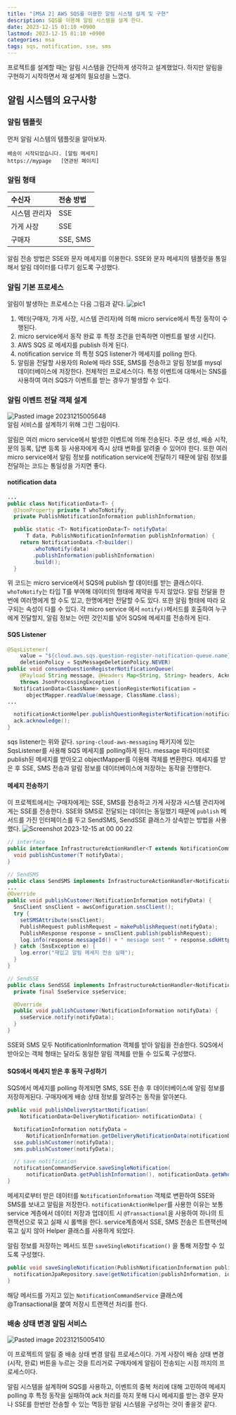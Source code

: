 ```yaml
---
title: "[MSA 2] AWS SQS를 이용한 알림 시스템 설계 및 구현"
description: SQS를 이용해 알림 시스템을 설계 한다.
date: 2023-12-15 01:10 +0900
lastmod: 2023-12-15 01:10 +0900
categories: msa
tags: sqs, notification, sse, sms
---
```


프로젝트를 설계할 때는 알림 시스템을 간단하게 생각하고 설계했었다. 하지만 알림을 구현하기 시작하면서 재 설계의 필요성을 느꼈다.

## 알림 시스템의 요구사항

### 알림 템플릿

먼저 알림 시스템의 템플릿을 알아보자.

```plaintext
배송이 시작되었습니다. [알림 메세지]
https://mypage   [연관된 페이지]
```

### 알림 형태

| 수신자        | 전송 방법 |
| :------------ | :-------- |
| 시스템 관리자 | SSE       |
| 가게 사장     | SSE       |
| 구매자        | SSE, SMS  |

알림 전송 방법은 SSE와 문자 메세지를 이용한다. SSE와 문자 메세지의 템플릿을 통일해서 알림 데이터를 다루기 쉽도록 구성했다.

### 알림 기본 프로세스

알림이 발생하는 프로세스는 다음 그림과 같다.
![pic1](https://github.com/lotteon2/lotteon2.github.io/assets/55802893/9efb7c0e-b78b-401b-ab04-9caa6f9ddbc7)

1. 액터(구매자, 가게 사장, 시스템 관리자)에 의해 micro service에서 특정 동작이 수행된다.
2. micro service에서 동작 완료 후 특정 조건을 만족하면 이벤트를 발생 시킨다.
3. AWS SQS 로 메세지를 publish 하게 된다.
4. notification service 의 특정 SQS listener가 메세지를 polling 한다.
5. 알림을 전달할 사용자의 Role에 따라 SSE, SMS를 전송하고 알림 정보를 mysql 데이터베이스에 저장한다.
   전체적인 프로세스이다. 특정 이벤트에 대해서는 SNS를 사용하여 여러 SQS가 이벤트를 받는 경우가 발생할 수 있다.

### 알림 이벤트 전달 객체 설계

![Pasted image 20231215005648](https://github.com/lotteon2/lotteon2.github.io/assets/55802893/9d9e413d-46af-4a90-8a10-3b190d18531a)  
알림 서비스를 설계하기 위해 그린 그림이다.

알림은 여러 micro service에서 발생한 이벤트에 의해 전송된다. 주문 생성, 배송 시작, 문의 등록, 답변 등록 등 사용자에게 즉시 상태 변화를 알려줄 수 있어야 한다. 또한 여러 micro service에서 알림 정보를 notification service에 전달하기 때문에 알림 정보를 전달하는 코드는 통일성을 가지면 좋다.

#### notification data

```java
...
public class NotificationData<T> {
  @JsonProperty private T whoToNotify;
  private PublishNotificationInformation publishInformation;

  public static <T> NotificationData<T> notifyData(
      T data, PublishNotificationInformation publishInformation) {
    return NotificationData.<T>builder()
        .whoToNotify(data)
        .publishInformation(publishInformation)
        .build();
  }
```

위 코드는 micro service에서 SQS에 publish 할 데이터를 받는 클래스이다. `whoToNotify`는 타입 T를 부여해 데이터의 형태에 제약을 두지 않았다.
알림 전달을 한번에 여러명에게 할 수도 있고, 한명에게만 전달할 수도 있다. 또한 알림 형태에 따라 요구되는 속성이 다를 수 있다.
각 micro service 에서 `notify()`메서드를 호출하여 누구에게 전달할지, 알림 정보는 어떤 것인지를 넣어 SQS에 메세지를 전송하게 된다.

#### SQS Listener

```java
@SqsListener(
    value = "${cloud.aws.sqs.question-register-notification-queue.name}",
    deletionPolicy = SqsMessageDeletionPolicy.NEVER)
public void consumeQuestionRegisterNotificationQueue(
    @Payload String message, @Headers Map<String, String> headers, Acknowledgment ack)
    throws JsonProcessingException {
  NotificationData<ClassName> questionRegisterNotification =
      objectMapper.readValue(message, ClassName.class);
...

  notificationActionHelper.publishQuestionRegisterNotification(notification);
  ack.acknowledge();
}
```

sqs listener는 위와 같다. `spring-cloud-aws-messaging` 패키지에 있는 SqsListener를 사용해 SQS 메세지를 polling하게 된다. message 파라미터로 publish된 메세지를 받아오고 objectMapper를 이용해 객체를 변환한다.
메세지를 받은 후 SSE, SMS 전송과 알림 정보를 데이터베이스에 저장하는 동작을 진행한다.

#### 메세지 전송하기

이 프로젝트에서는 구매자에게는 SSE, SMS를 전송하고 가게 사장과 시스템 관리자에게는 SSE를 전송한다. SSE와 SMS로 전달되는 데이터는 동일했기 때문에 `publish` 메서드를 가진 인터페이스를 두고 SendSMS, SendSSE 클래스가 상속받는 방법을 사용했다.
![Screenshot 2023-12-15 at 00 00 22](https://github.com/lotteon2/lotteon2.github.io/assets/55802893/bb4fdf22-976a-4a2d-b569-d506c02b7516)

```java
// interface
public interface InfrastructureActionHandler<T extends NotificationCommand.NotificationInformation> {
  void publishCustomer(T notifyData);
}
```

```java
// SendSMS
public class SendSMS implements InfrastructureActionHandler<NotificationInformation> {
...
@Override
public void publishCustomer(NotificationInformation notifyData) {
  SnsClient snsClient = awsConfiguration.snsClient();
  try {
    setSMSAttribute(snsClient);
    PublishRequest publishRequest = makePublishRequest(notifyData);
    PublishResponse response = snsClient.publish(publishRequest);
    log.info(response.messageId() + " message sent " + response.sdkHttpResponse().statusCode());
  } catch (SnsException e) {
    log.error("재입고 알림 메세지 전송 실패");
  }
}
```

```java
// SendSSE
public class SendSSE implements InfrastructureActionHandler<NotificationInformation> {
  private final SseService sseService;

  @Override
  public void publishCustomer(NotificationInformation notifyData) {
    sseService.notify(notifyData);
  }
}
```

SSE와 SMS 모두 NotificationInformation 객체를 받아 알림을 전송한다. SQS에서 받아오는 객체 형태는 달라도 동일한 알림 객체를 만들 수 있도록 구성했다.

#### SQS에서 메세지 받은 후 동작 구성하기

SQS에서 메세지를 polling 하게되면 SMS, SSE 전송 후 데이터베이스에 알림 정보를 저장하게된다. 구매자에게 배송 상태 정보를 알려주는 동작을 알아본다.

```java
public void publishDeliveryStartNotification(
    NotificationData<DeliveryNotification> notificationData) {

  NotificationInformation notifyData =
      NotificationInformation.getDeliveryNotificationData(notificationData);
  sse.publishCustomer(notifyData);
  sms.publishCustomer(notifyData);

  // save notification
  notificationCommandService.saveSingleNotification(
      notificationData.getPublishInformation(), notificationData.getWhoToNotify().getUserId());
}
```

메세지로부터 받은 데이터를 `NotificationInformation` 객체로 변환하여 SSE와 SMS를 보내고 알림을 저장한다. `notificationActionHelper`를 사용한 이유는 보통 service 계층에서 데이터 저장과 업데이트 시 `@Transactional`을 사용하여 하나의 트랜잭션으로 묶고 실패 시 롤백을 한다.
service계층에서 SSE, SMS 전송은 트랜잭션에 묶고 싶지 않아 Helper 클래스를 사용하게 되었다.

알림 정보를 저장하는 메서드 또한 `saveSingleNotification()` 을 통해 저장할 수 있도록 구성했다.

```java
public void saveSingleNotification(PublishNotificationInformation publishInformation, Long id) {
  notificationJpaRepository.save(getNotification(publishInformation, id));
}
```

해당 메서드를 가지고 있는 `NotificationCommandService` 클래스에 @Transactional을 붙여 저장시 트랜잭션 처리를 한다.

### 배송 상태 변경 알림 서비스

![Pasted image 20231215005410](https://github.com/lotteon2/lotteon2.github.io/assets/55802893/2278b768-cf6f-4e20-99c6-293532ac8835)

이 프로젝트의 알림 중 배송 상태 변경 알림 프로세스이다. 가게 사장이 배송 상태 변경(시작, 완료) 버튼을 누르는 것을 트리거로 구매자에게 알림이 전송되는 시점 까지의 프로세스이다.

알림 시스템을 설계하며 SQS를 사용하고, 이벤트의 중복 처리에 대해 고민하여 메세지 polling 후 특정 동작을 실패하여 ack 처리를 하지 못해 다시 메세지를 받는 경우 문자나 SSE를 한번만 전송할 수 있는 멱등한 알림 시스템을 구성하는 것이 좋을것 같다.

